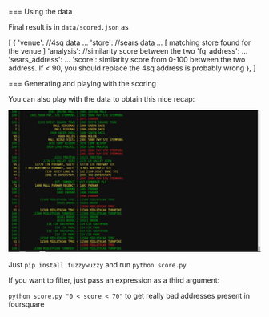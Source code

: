 === Using the data

Final result is in `data/scored.json` as

  [
    {
      'venue':
          //4sq data ...
      'store':
          //sears data ... [ matching store found for the venue ]
      'analysis':
          //similarity score between the two
          'fq_address': ...
          'sears_address': ...
          'score': similarity score from 0-100 between the two address. If < 90, you should replace the 4sq address is probably wrong
    },
  ]
  
  
=== Generating and playing with the scoring

You can also play with the data to obtain this nice recap:

![run example](https://raw.githubusercontent.com/MDamien/foursquare-data-merge/master/screenshot.png "Example of a `python score.py` run")

Just `pip install fuzzywuzzy` and run `python score.py`

If you want to filter, just pass an expression as a third argument:

`python score.py "0 < score < 70"` to get really bad addresses present in foursquare
